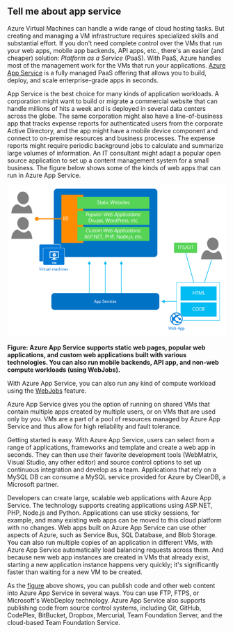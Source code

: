 <a name="tellmeas"></a>

## Tell me about app service
Azure Virtual Machines can handle a wide range of cloud hosting tasks. But creating and managing a VM infrastructure requires specialized skills and substantial effort. If you don't need complete control over the VMs that run your web apps, mobile app backends, API apps, etc., there's an easier (and cheaper) solution: *Platform as a Service* (PaaS). With PaaS, Azure handles most of the management work for the VMs that run your applications. [Azure App Service](../articles/app-service/app-service-value-prop-what-is.md) is a fully managed PaaS offering that allows you to build, deploy, and scale enterprise-grade apps in seconds.

App Service is the best choice for many kinds of application workloads. A corporation might want to build or migrate a commercial website that can handle millions of hits a week and is deployed in several data centers across the globe. The same corporation might also have a line-of-business app that tracks expense reports for authenticated users from the corporate Active Directory, and the app might have a mobile device component and connect to on-premise resources and business processes. The expense reports might require periodic background jobs to calculate and summarize large volumes of information. An IT consultant might adapt a popular open source application to set up a content management system for a small business. The figure below shows some of the kinds of web apps that can run in Azure App Service.

<a name="appservice_diagram"></a>
![app service diagram](media/app-service-choose-me-content/diagram.png)

**Figure: Azure App Service supports static web pages, popular web applications, and custom web applications built with various technologies. You can also run mobile backends, API app, and non-web compute workloads (using WebJobs).**

With Azure App Service, you can also run any kind of compute workload using the [WebJobs](../articles/app-service-web/websites-webjobs-resources.md) feature.

Azure App Service gives you the option of running on shared VMs that contain multiple apps created by multiple users, or on VMs that are used only by you. VMs are a part of a pool of resources managed by Azure App Service and thus allow for high reliability and fault tolerance.

Getting started is easy. With Azure App Service, users can select from a range of applications, frameworks and template and create a web app in seconds. They can then use their favorite development tools (WebMatrix, Visual Studio, any other editor) and source control options to set up continuous integration and develop as a team. Applications that rely on a MySQL DB can consume a MySQL service provided for Azure by ClearDB, a Microsoft partner.

Developers can create large, scalable web applications with Azure App Service. The technology supports creating applications using ASP.NET, PHP, Node.js and Python. Applications can use sticky sessions, for example, and many existing web apps can be moved to this cloud platform with no changes. Web apps built on Azure App Service can use other aspects of Azure, such as Service Bus, SQL Database, and Blob Storage. You can also run multiple copies of an application in different VMs, with Azure App Service automatically load balancing requests across them. And because new web app instances are created in VMs that already exist, starting a new application instance happens very quickly; it's significantly faster than waiting for a new VM to be created.

As the [figure](#appservice_diagram) above shows, you can publish code and other web content into Azure App Service in several ways. You can use FTP, FTPS, or Microsoft's WebDeploy technology. Azure App Service also supports publishing code from source control systems, including Git, GitHub, CodePlex, BitBucket, Dropbox, Mercurial, Team Foundation Server, and the cloud-based Team Foundation Service.